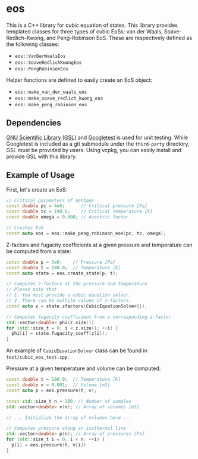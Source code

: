 # eos

This is a C++ library for cubic equation of states. This library provides templated classes for three types of cubic EoSs: van der Waals, Soave-Redlich-Kwong, and Peng-Robinson EoS. These are respectively defined as the following classes:

- `eos::VanDerWaalsEos`
- `eos::SoaveRedlichKwongEos`
- `eos::PengRobinsonEos`

Helper functions are defined to easily create an EoS object:

- `eos::make_van_der_waals_eos`
- `eos::make_soave_redlich_kwong_eos`
- `eos::make_peng_robinson_eos`

## Dependencies

[GNU Scientific Library (GSL)](https://www.gnu.org/software/gsl/) and [Googletest](https://github.com/google/googletest) is used for unit testing. While Googletest is included as a git submodule under the `third-party` directory, GSL must be provided by users. Using vcpkg, you can easily install and provide GSL with this library.

## Example of Usage

First, let's create an EoS:

```cpp
// Critical parameters of methane
const double pc = 4e6;      // Critical pressure [Pa]
const double tc = 190.6;    // Critical temperature [K]
const double omega = 0.008; // Acentric factor

// Creates EoS
const auto eos = eos::make_peng_robinson_eos(pc, tc, omega);
```

Z-factors and fugacity coefficients at a given pressure and temperature can be computed from a state:

```cpp
const double p = 3e6;    // Pressure [Pa]
const double t = 180.0;  // Temperature [K]
const auto state = eos.create_state(p, t);

// Computes z-factors at the pressure and temperature
// Please note that
// 1. You must provide a cubic equation solver,
// 2. There can be multile values of z-factors.
const auto z = state.zfactors(CubicEquationSolver{});

// Computes fugacity coefficient from a corresponding z-factor
std::vector<double> phi(z.size())
for (std::size_t = 0; i < z.size(); ++i) {
  phi[i] = state.fugacity_coeff(z[i]);
}
```

An example of `CubicEquationSolver` class can be found in `test/cubic_eos_test.cpp`.

Pressure at a given temperature and volume can be computed:

```cpp
const double t = 180.0;  // Temperature [K]
const double v = 0.001;  // Volume [m3]
const auto p = eos.pressure(t, v);

const std::size_t n = 100; // Number of samples
std::vector<double> v(n); // Array of volumes [m3]

// ... Initialize the array of volumes here ...

// Computes pressure along an isothermal line
std::vector<double> p(n); // Array of pressures [Pa]
for (std::size_t i = 0; i < n; ++i) {
  p[i] = eos.pressure(t, v[i])
}
```